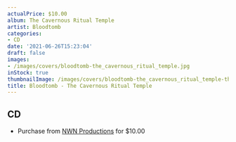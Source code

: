 ```yaml
---
actualPrice: $10.00
album: The Cavernous Ritual Temple
artist: Bloodtomb
categories:
- CD
date: '2021-06-26T15:23:04'
draft: false
images:
- /images/covers/bloodtomb-the_cavernous_ritual_temple.jpg
inStock: true
thumbnailImage: /images/covers/bloodtomb-the_cavernous_ritual_temple-thumb.jpg
title: Bloodtomb - The Cavernous Ritual Temple
---
```


## CD
* Purchase from [NWN Productions](http://shop.nwnprod.com/index.php?route=product/product&path=93&product_id=13754&sort=pd.name&order=ASC) for $10.00
